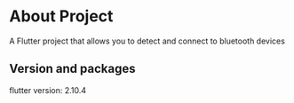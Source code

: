 # About Project

A Flutter project that allows you to detect and connect to bluetooth devices

## Version and packages
flutter version: 2.10.4

